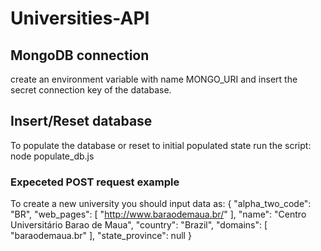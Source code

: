 # Universities-API

## MongoDB connection

create an environment variable with name MONGO_URI and insert the secret connection key of the database.

## Insert/Reset database

To populate the database or reset to initial populated state run the script: node populate_db.js

### Expeceted POST request example

To create a new university you should input data as:
{
"alpha_two_code": "BR",
"web_pages": [
"http://www.baraodemaua.br/"
],
"name": "Centro Universitário Barao de Maua",
"country": "Brazil",
"domains": [
"baraodemaua.br"
],
"state_province": null
}
